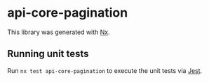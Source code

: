 # api-core-pagination

This library was generated with [Nx](https://nx.dev).

## Running unit tests

Run `nx test api-core-pagination` to execute the unit tests via [Jest](https://jestjs.io).
